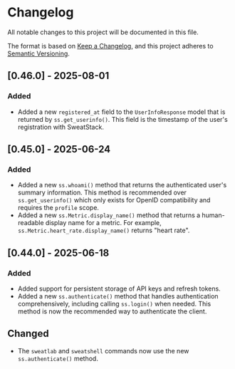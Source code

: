 # Changelog

All notable changes to this project will be documented in this file.

The format is based on [Keep a Changelog](https://keepachangelog.com/en/1.1.0/),
and this project adheres to [Semantic Versioning](https://semver.org/spec/v2.0.0.html).


## [0.46.0] - 2025-08-01

### Added

- Added a new `registered_at` field to the `UserInfoResponse` model that is returned by `ss.get_userinfo()`. This field is the timestamp of the user's registration with SweatStack.



## [0.45.0] - 2025-06-24

### Added

- Added a new `ss.whoami()` method that returns the authenticated user's summary information. This method is recommended over `ss.get_userinfo()` which only exists for OpenID compatibility and requires the `profile` scope.
- Added a new `ss.Metric.display_name()` method that returns a human-readable display name for a metric. For example, `ss.Metric.heart_rate.display_name()` returns "heart rate".

## [0.44.0] - 2025-06-18

### Added

- Added support for persistent storage of API keys and refresh tokens.
- Added a new `ss.authenticate()` method that handles authentication comprehensively, including calling `ss.login()` when needed. This method is now the recommended way to authenticate the client.


## Changed

- The `sweatlab` and `sweatshell` commands now use the new `ss.authenticate()` method.